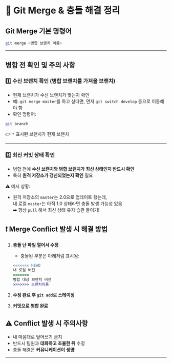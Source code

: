 # 📌 Git Merge & 충돌 해결 정리

## Git Merge 기본 명령어

```bash
git merge <병합 브랜치 이름>
```

---

## 병합 전 확인 및 주의 사항

### 1️⃣ 수신 브랜치 확인 (병합 브랜치를 가져올 브랜치)

- 현재 브랜치가 수신 브랜치가 맞는지 확인
- 예: `git merge master`를 하고 싶다면, 먼저 `git switch develop` 등으로 이동해야 함
- 확인 명령어:

```bash
git branch
```

👉 `*` 표시된 브랜치가 현재 브랜치

---

### 2️⃣ 최신 커밋 상태 확인

- 병합 전에 **수신 브랜치와 병합 브랜치가 최신 상태인지 반드시 확인**
- 특히 **원격 저장소가 갱신되었는지 확인** 필요


⚠️ 예시 상황:  
- 원격 저장소의 `master`는 2.0으로 업데이트 됐는데,  
  내 로컬 `master`는 아직 1.0 상태라면 충돌 발생 가능성 있음  
➡️ 항상 `pull` 해서 최신 상태 유지 습관 들이기!


## ❗ Merge Conflict 발생 시 해결 방법

1. **충돌 난 파일 열어서 수정**  
   - 충돌된 부분은 아래처럼 표시됨:

   ```diff
   <<<<<<< HEAD
   내 로컬 버전
   =======
   병합 대상 브랜치 버전
   >>>>>>> 브랜치이름
   ```

2. **수정 완료 후 `git add`로 스테이징**



3. **커밋으로 병합 완료**


## ⚠️ Conflict 발생 시 주의사항

- 내 마음대로 덮어쓰기 금지
- 반드시 팀원과 **대화하고 조율한 뒤** 수정
- 충돌 해결은 **커뮤니케이션이 생명**!

---
